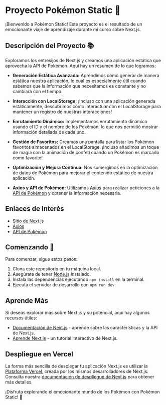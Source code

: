 # Proyecto Pokémon Static 🚀

¡Bienvenido a Pokémon Static! Este proyecto es el resultado de un emocionante viaje de aprendizaje durante mi curso sobre Next.js.

## Descripción del Proyecto 📚

Exploramos los entresijos de Next.js y creamos una aplicación estática que aprovecha la API de Pokémon. Aquí hay un resumen de lo que logramos:

- **Generación Estática Avanzada:** Aprendimos cómo generar de manera estática nuestra aplicación, lo cual es especialmente útil cuando sabemos que la información que necesitamos es constante y no cambiará con el tiempo.

- **Interacción con LocalStorage:** ¡Incluso con una aplicación generada estáticamente, descubrimos cómo interactuar con el LocalStorage para mantener un registro de nuestras interacciones!

- **Enrutamiento Dinámico:** Implementamos enrutamiento dinámico usando el ID y el nombre de los Pokémon, lo que nos permitió mostrar información detallada de cada uno.

- **Gestión de Favoritos:** Creamos una pantalla para listar los Pokémon favoritos almacenados en el LocalStorage. ¡Incluso añadimos un toque de magia con la animación de confeti cuando un Pokémon es marcado como favorito!

- **Optimización y Mejora Continua:** Nos sumergimos en la optimización de datos de Pokémon para mejorar el contenido estático de nuestra aplicación.

- **Axios y API de Pokémon:** Utilizamos [Axios](https://axios-http.com/) para realizar peticiones a la [API de Pokémon](https://pokeapi.co/api/v2) y obtener la información necesaria.

## Enlaces de Interés

- [Sitio de Next.js](https://nextjs.org/)
- [Axios](https://axios-http.com/)
- [API de Pokémon](https://pokeapi.co/api/v2)

## Comenzando 🚀

Para comenzar, sigue estos pasos:

1. Clona este repositorio en tu máquina local.
2. Asegúrate de tener [Node.js](https://nodejs.org/) instalado.
3. Instala las dependencias ejecutando `npm install` en la terminal.
4. Ejecuta el servidor de desarrollo con `npm run dev`.

## Aprende Más

Si deseas explorar más sobre Next.js y su potencial, aquí hay algunos recursos útiles:

- [Documentación de Next.js](https://nextjs.org/docs) - aprende sobre las características y la API de Next.js.
- [Aprende Next.js](https://nextjs.org/learn) - un tutorial interactivo de Next.js.

## Despliegue en Vercel

La forma más sencilla de desplegar tu aplicación Next.js es utilizar la [Plataforma Vercel](https://vercel.com/new?utm_medium=default-template&filter=next.js&utm_source=create-next-app&utm_campaign=create-next-app-readme), creada por los mismos desarrolladores de Next.js. Consulta nuestra [documentación de despliegue de Next.js](https://nextjs.org/docs/deployment) para obtener más detalles.

¡Disfruta explorando el emocionante mundo de los Pokémon con Pokémon Static! 🌟
